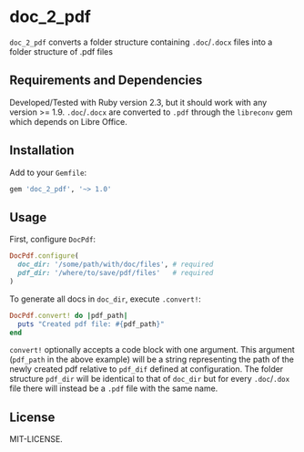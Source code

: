 doc_2_pdf
==============

`doc_2_pdf` converts a folder structure containing `.doc`/`.docx` files into a folder structure of .pdf files


Requirements and Dependencies
-----------------------------

Developed/Tested with Ruby version 2.3, but it should work with any version >= 1.9.  `.doc`/`.docx` are converted to `.pdf` through the `libreconv` gem which depends on Libre Office.


Installation
-----------------------------

Add to your `Gemfile`:

```ruby
gem 'doc_2_pdf', '~> 1.0'
```


Usage
-----------------------------

First, configure `DocPdf`:

```ruby
DocPdf.configure(
  doc_dir: '/some/path/with/doc/files', # required
  pdf_dir: '/where/to/save/pdf/files'   # required
)
```

To generate all docs in `doc_dir`, execute `.convert!`:

```ruby
DocPdf.convert! do |pdf_path|
  puts "Created pdf file: #{pdf_path}"
end
```

`convert!` optionally accepts a code block with one argument.  This argument (`pdf_path` in the above example) will be a string representing the path of the newly created pdf relative to `pdf_dif` defined at configuration.  The folder structure `pdf_dir` will be identical to that of `doc_dir` but for every `.doc`/`.dox` file there will instead be a `.pdf` file with the same name.


License
-----------------------------

MIT-LICENSE.
